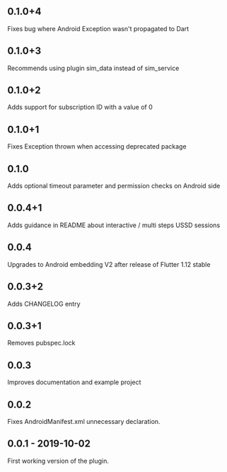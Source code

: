 ## 0.1.0+4

Fixes bug where Android Exception wasn't propagated to Dart

## 0.1.0+3

Recommends using plugin sim_data instead of sim_service

## 0.1.0+2

Adds support for subscription ID with a value of 0

## 0.1.0+1

Fixes Exception thrown when accessing deprecated package

## 0.1.0

Adds optional timeout parameter and permission checks on Android side

## 0.0.4+1

Adds guidance in README about interactive / multi steps USSD sessions

## 0.0.4

Upgrades to Android embedding V2 after release of Flutter 1.12 stable

## 0.0.3+2

Adds CHANGELOG entry

## 0.0.3+1

Removes pubspec.lock

## 0.0.3

Improves documentation and example project

## 0.0.2

Fixes AndroidManifest.xml unnecessary declaration.

## 0.0.1 - 2019-10-02

First working version of the plugin.
